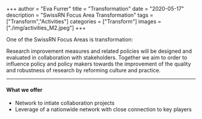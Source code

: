 +++
author = "Eva Furrer"
title = "Transformation"
date = "2020-05-17"
description = "SwissRN Focus Area Transformation"
tags = ["Transform","Activities"]
categories = ["Transform"]
images  = ["./img/activities_M2.jpeg"]
+++

One of the SwissRN Focus Areas is transformation:

Research improvement measures and related policies will be designed and evaluated in collaboration with stakeholders. Together we aim to order to influence policy and policy makers towards the improvement of the quality and robustness of research by reforming culture and practice.

---

#### What we offer

* Network to intiate collaboration projects
* Leverage of a nationwide network with close connection to key players
